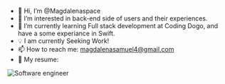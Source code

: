 - 👋 Hi, I’m @Magdalenaspace                                                                                                                              
- 👀 I’m interested in back-end side of users and their experiences.
- 🤖 I’m currently learning Full stack development at Coding Dogo, and have a some experiance in Swift. 
- 💡 I am currently Seeking Work!
- 📫  How to reach me: magdalenasamuel4@gmail.com
- 💫 My resume:

<!---
Magdalenaspace/Magdalenaspace is a ✨ special ✨ repository because its `README.md` (this file) appears on your GitHub profile.
You can click the Preview link to take a look at your changes.
--->

![Software engineer](https://user-images.githubusercontent.com/96504344/208599703-c8a63c29-2668-43b9-a982-4082623e455a.gif)

